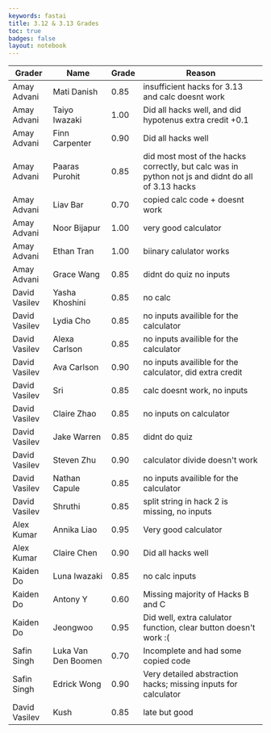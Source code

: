 ```yaml
---
keywords: fastai
title: 3.12 & 3.13 Grades
toc: true
badges: false
layout: notebook
---
```


| Grader | Name | Grade | Reason |
|-|-|-|-|
| Amay Advani | Mati Danish | 0.85 | insufficient hacks for 3.13 and calc doesnt work |
| Amay Advani | Taiyo Iwazaki | 1.00 | Did all hacks well, and did hypotenus extra credit +0.1 |
| Amay Advani | Finn Carpenter | 0.90 | Did all hacks well |
| Amay Advani | Paaras Purohit | 0.85 | did most most of the hacks correctly, but calc was in python not js and didnt do all of 3.13 hacks |
| Amay Advani | Liav Bar | 0.70 | copied calc code + doesnt work |
| Amay Advani | Noor Bijapur | 1.00 | very good calculator  |
| Amay Advani | Ethan Tran | 1.00 | biinary calulator works |
| Amay Advani | Grace Wang | 0.85 | didnt do quiz no inputs |
| David Vasilev | Yasha Khoshini | 0.85 | no calc |
| David Vasilev | Lydia Cho | 0.85 | no inputs availible for the calculator |
| David Vasilev | Alexa Carlson | 0.85 | no inputs availible for the calculator |
| David Vasilev | Ava Carlson | 0.90 | no inputs availible for the calculator, did extra credit |
| David Vasilev | Sri | 0.85 | calc doesnt work, no inputs |
| David Vasilev | Claire Zhao | 0.85 | no inputs on calculator |
| David Vasilev | Jake Warren | 0.85 | didnt do quiz  |
| David Vasilev | Steven Zhu | 0.90 | calculator divide doesn't work |
| David Vasilev | Nathan Capule | 0.85 | no inputs availible for the calculator |
| David Vasilev | Shruthi | 0.85 | split string in hack 2 is missing, no inputs |
| Alex Kumar | Annika Liao | 0.95 | Very good calculator |
| Alex Kumar | Claire Chen | 0.90 | Did all hacks well |
| Kaiden Do | Luna Iwazaki | 0.85 | no calc inputs |
| Kaiden Do | Antony Y | 0.60 | Missing majority of Hacks B and C |
| Kaiden Do | Jeongwoo | 0.95 | Did well, extra calulator function, clear button doesn't work :( |
| Safin Singh | Luka Van Den Boomen | 0.70 | Incomplete and had some copied code |
| Safin Singh | Edrick Wong | 0.90 | Very detailed abstraction hacks; missing inputs for calculator |
| David Vasilev | Kush | 0.85 | late but good |